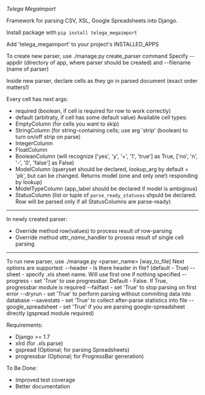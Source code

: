 *Telega Megaimport*

Framework for parsing CSV, XSL, Google Spreadsheets into Django.


Install package with `pip install telega_megaimport`


Add 'telega_megaimport' to your project's INSTALLED_APPS

To create new parser, use ./manage.py create_parser command
Specify --appdir (directory of app, where parser should be created) and --filename (name of parser)


Inside new parser, declare cells as they go in parsed document (exact order matters!)


Every cell has next args:
- required (boolean, if cell is required for row to work correctly)
- default (arbitraty, if cell has some default value)
Available cell types: 
- EmptyColumn (for cells you want to skip)
- StringColumn (for string-containing cells; use arg 'strip' (boolean) to turn on/off strip on parse)
- IntegerColumn
- FloatColumn
- BooleanColumn (will recognize ['yes', 'y', '+', '1', 'true'] as True, ['no', 'n', '-', '0', 'false'] as False)
- ModelColumn (queryset should be declared, lookup_arg by default = 'pk', but can be changed. Returns model (one and only one!) responding by lookup)
- ModelTypeColumn (app_label should be declared if model is ambigious)
- StatusColumn (list or tuple of `parse_ready_statuses` shpuld be declared. Row will be parsed only if all StatusColumns are parse-ready)

***

In newly created parser:
- Override method row(values) to process result of row-parsing
- Override method *attr_name*_handler to prosess result of single cell parsing

***

To run new parser, use ./manage.py <parser_name> [way_to_file]
Next options are supported:
--header - Is there header in file? (default - True)
--sheet - specify .xls sheet name. Will use first one if nothing specified
--progress - set 'True' to use progressbar. Default - False. If True, progressbar module is required
--failfast - set 'True' to stop parsing on first error
--dryrun - set 'True' to perform parsing without commiting data into database
--savestats - set 'True' to collect after-parse statistics into file
--google_spreadsheet - set 'True' if you are parsing google-spreadsheet directly (gspread module required) 

Requirements:
- Django >= 1.7
- xlrd (for .xls parse)
- gspread (Optional; for parsing Spreadsheets)
- progressbar (Optional; for ProgressBar generation)

To Be Done:
- Improved test coverage
- Better documentation